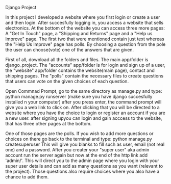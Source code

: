 Django Project

In this project I developed a website where you first login or create a user and then login. 
After succesfully logging in, you access a website that sells electronics.
At the bottom of the website you can access three more pages: A "Get In Touch" page, a "Shipping and Returns" page and a "Help us Improve" page.
The first two that were mentioned contain just text whereas the "Help Us Improve" page has polls.
By choosing a question from the pole the user can choose(vote) one of the answers that are given.

First of all, download all the folders and files. The main app/folder is django_project.
The "accounts" app/folder is for login and sign up of a user, the "website" app/folder contains the website(main page), contact and shipping pages.
The "polls" contain the necessary files to create questions that users can vote on the given choices of each question.

Open Commnad Prompt, go to the same directory as manage.py and type:
python manage.py runserver
(make sure you have django succesfully installed n your computer)
after you press enter, the command prompt will give you a web link to click on.
After clicking that you will be directed to a website where you have the choice to login or register an account if you are a new user.
after signing upyou can login and gain acccess to the website, that has three other pages at the bottom.

One of those pages are the polls.
If you wish to add more questions or choices on there go back to the terminal and type:
python manage.py createsuperuser
This will give you blanks to fill such as user, email (not real one) and a password.
After you creater your "super user" aka admin account
run the server again but now at the end of the http link add 'admin/'.
This will direct you to the admin page where you login with your super user details and can add as many questions as you want (relevant to the project).
Those questions also require choices where you also have a chance to add them.
